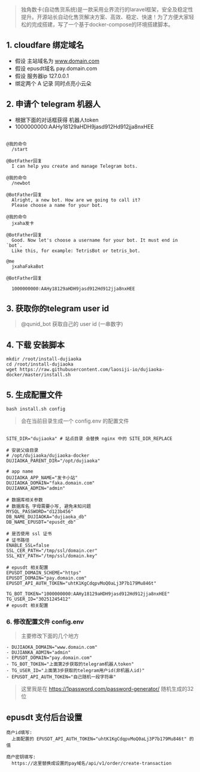 > 独角数卡(自动售货系统)是一款采用业界流行的laravel框架，安全及稳定性提升。开源站长自动化售货解决方案、高效、稳定、快速！为了方便大家轻松的完成搭建，写了一个基于docker-compose的环境搭建脚本。

## 1. cloudfare 绑定域名

- 假设 主站域名为     www.domain.com
- 假设 epusdt域名    pay.domain.com
- 假设 服务器ip      127.0.0.1
- 绑定两个 A 记录 同时点亮小云朵

## 2. 申请个 telegram 机器人

- 根据下面的对话框获得 机器人token
- 1000000000:AAHy18129aHDH9jasd912Hd912jja8nxHEE

```textile

@我的命令
  /start

@BotFather回复
  I can help you create and manage Telegram bots.

@我的命令
  /newbot

@BotFather回复
  Alright, a new bot. How are we going to call it? 
  Please choose a name for your bot.

@我的命令
  jxaha发卡

@BotFather回复
  Good. Now let's choose a username for your bot. It must end in `bot`. 
  Like this, for example: TetrisBot or tetris_bot.

@me
  jxahaFakaBot

@BotFather回复

  1000000000:AAHy18129aHDH9jasd912Hd912jja8nxHEE

```

## 3. 获取你的telegram user id

> @qunid_bot 获取自己的 user id (一串数字)

## 4. 下载 安装脚本
```shell
mkdir /root/install-dujiaoka
cd /root/install-dujiaoka
wget https://raw.githubusercontent.com/laosiji-io/dujiaoka-docker/master/install.sh
```

## 5. 生成配置文件
```shell
bash install.sh config
```

> 会在当前目录生成一个 config.env 的配置文件

```shell

SITE_DIR="dujiaoka" # 站点目录 会替换 nginx 中的 SITE_DIR_REPLACE

# 安装父级目录
# /opt/dujiaoka/dujiaoka-docker
DUJIAOKA_PARENT_DIR="/opt/dujiaoka"

# app name
DUJIAOKA_APP_NAME="发卡小站"
DUJIAOKA_DOMAIN="faka.domain.com"
DUJIANKA_ADMIN="admin"

# 数据库相关参数
# 数据库名 字母需要小写, 避免未知问题
MYSQL_PASSWORD="d123b456"
DB_NAME_DUJIAOKA="dujiaoka_db"
DB_NAME_EPUSDT="epusdt_db"

# 是否使用 ssl 证书
# 证书路径
ENABLE_SSL=false
SSL_CER_PATH="/tmp/ssl/domain.cer"
SSL_KEY_PATH="/tmp/ssl/domain.key"

# epusdt 相关配置
EPUSDT_DOMAIN_SCHEME="https"
EPUSDT_DOMAIN="pay.domain.com"
EPUSDT_API_AUTH_TOKEN="uhtK1KgCdqpvMoQ0aLj3P7b179Mu846t"

TG_BOT_TOKEN="1000000000:AAHy18129aHDH9jasd912Hd912jja8nxHEE"
TG_USER_ID="30251245412"
# epusdt 相关配置

```

### 6. 修改配置文件 config.env

> 主要修改下面的几个地方

```shell
- DUJIAOKA_DOMAIN="www.domain.com"
- DUJIANKA_ADMIN="admin"
- EPUSDT_DOMAIN="pay.domain.com"
- TG_BOT_TOKEN="上面第2步获取的telegram机器人token"
- TG_USER_ID="上面第3步获取的telegram用户id(非机器人id)"
- EPUSDT_API_AUTH_TOKEN="自己随机一段字符串"
```

> 这里我是在 https://1password.com/password-generator/ 随机生成的32位


## epusdt 支付后台设置

```textfile
商户id填写:
  上面配置的 EPUSDT_API_AUTH_TOKEN="uhtK1KgCdqpvMoQ0aLj3P7b179Mu846t" 的值

商户密钥填写:
  https://这里替换成设置的pay域名/api/v1/order/create-transaction
```

